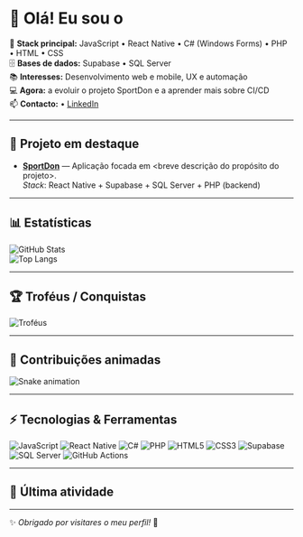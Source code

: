 # 👋 Olá! Eu sou o <SEU NOME>

🎯 **Stack principal:** JavaScript • React Native • C# (Windows Forms) • PHP • HTML • CSS  
🗄️ **Bases de dados:** Supabase • SQL Server  
📚 **Interesses:** Desenvolvimento web e mobile, UX e automação  
💻 **Agora:** a evoluir o projeto SportDon e a aprender mais sobre CI/CD  
📫 **Contacto:** <email> • [LinkedIn](https://linkedin.com/in/SEULINK)

---

## 🚀 Projeto em destaque

- [**SportDon**](https://github.com/<username>/SportDon) — Aplicação focada em <breve descrição do propósito do projeto>.  
  _Stack_: React Native + Supabase + SQL Server + PHP (backend)

---

## 📊 Estatísticas

![GitHub Stats](https://github-readme-stats.vercel.app/api?username=<username>&show_icons=true&theme=dracula)  
![Top Langs](https://github-readme-stats.vercel.app/api/top-langs/?username=<username>&layout=compact&theme=dracula)

---

## 🏆 Troféus / Conquistas

![Troféus](https://github-profile-trophy.vercel.app/?username=<username>&theme=darkhub&row=1&no-frame=true)

---

## 🐍 Contribuições animadas

![Snake animation](https://raw.githubusercontent.com/<username>/<username>/output/snake.svg)

---

## ⚡ Tecnologias & Ferramentas

![JavaScript](https://img.shields.io/badge/JavaScript-F7DF1E?style=for-the-badge&logo=javascript&logoColor=black)
![React Native](https://img.shields.io/badge/React_Native-20232A?style=for-the-badge&logo=react&logoColor=61DAFB)
![C#](https://img.shields.io/badge/C%23-239120?style=for-the-badge&logo=c-sharp&logoColor=white)
![PHP](https://img.shields.io/badge/PHP-777BB4?style=for-the-badge&logo=php&logoColor=white)
![HTML5](https://img.shields.io/badge/HTML5-E34F26?style=for-the-badge&logo=html5&logoColor=white)
![CSS3](https://img.shields.io/badge/CSS3-1572B6?style=for-the-badge&logo=css3&logoColor=white)
![Supabase](https://img.shields.io/badge/Supabase-3ECF8E?style=for-the-badge&logo=supabase&logoColor=white)
![SQL Server](https://img.shields.io/badge/SQL_Server-CC2927?style=for-the-badge&logo=microsoft-sql-server&logoColor=white)
![GitHub Actions](https://img.shields.io/badge/GitHub_Actions-2088FF?style=for-the-badge&logo=github-actions&logoColor=white)

---

## 📌 Última atividade
<!--ACTIVITY:START-->
<!--ACTIVITY:END-->

---

✨ _Obrigado por visitares o meu perfil!_ 🚀
